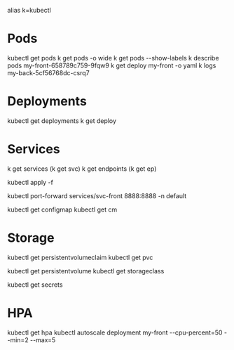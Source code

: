 
alias k=kubectl

# Pods
kubectl get pods
k get pods -o wide
k get pods --show-labels
k describe pods my-front-658789c759-9fqw9
k get deploy my-front -o yaml
k logs my-back-5cf56768dc-csrq7

# Deployments
kubectl get deployments
k get deploy

# Services
k get services (k get svc)
k get endpoints (k get ep)

kubectl apply -f <file>

kubectl port-forward services/svc-front 8888:8888 -n default

kubectl get configmap
kubectl get cm


# Storage
kubectl get persistentvolumeclaim
kubectl get pvc

kubectl get persistentvolume
kubectl get storageclass

kubectl get secrets

# HPA

kubectl get hpa
kubectl autoscale deployment my-front --cpu-percent=50 --min=2 --max=5